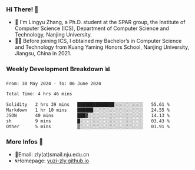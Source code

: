 ### Hi There! 👋 
- 🐳 I'm Lingyu Zhang, a Ph.D. student at the SPAR group, the Institute of Computer Science (ICS), Department of Computer Science and Technology, Nanjing University.
- 🧑‍🎓 Before joining ICS, I obtained my Bachelor’s in Computer Science and Technology from Kuang Yaming Honors School, Nanjing University, Jiangsu, China in 2021.

### Weekly Development Breakdown :bar_chart:

<!--START_SECTION:waka-->

```txt
From: 30 May 2024 - To: 06 June 2024

Total Time: 4 hrs 46 mins

Solidity   2 hrs 39 mins   ██████████████░░░░░░░░░░░   55.61 %
Markdown   1 hr 10 mins    ██████░░░░░░░░░░░░░░░░░░░   24.55 %
JSON       40 mins         ███▓░░░░░░░░░░░░░░░░░░░░░   14.13 %
sh         9 mins          █░░░░░░░░░░░░░░░░░░░░░░░░   03.43 %
Other      5 mins          ▒░░░░░░░░░░░░░░░░░░░░░░░░   01.91 %
```

<!--END_SECTION:waka-->

<!--
### Github Contributions :octocat:

![](https://raw.githubusercontent.com/yuzi-zly/yuzi-zly/output/github-contribution-grid-snake.svg)              
-->

### More Infos 📖

- 📧Email: zly(at)smail.nju.edu.cn
- 🌀Homepage: [yuzi-zly.github.io](https://yuzi-zly.github.io/)
